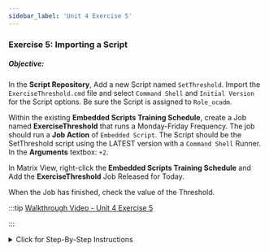 ```yaml
---
sidebar_label: 'Unit 4 Exercise 5'
---
```


### Exercise 5: Importing a Script

##### Objective:

In the **Script Repository**, Add a new Script named ```SetThreshold```. Import the ```ExerciseThreshold.cmd``` file and select ```Command Shell``` and ```Initial Version``` for the Script options. Be sure the Script is assigned to ```Role_ocadm```.

Within the existing **Embedded Scripts Training Schedule**, create a Job named **ExerciseThreshold** that runs a Monday-Friday Frequency. The job should run a **Job Action** of ```Embedded Script```. The Script should be the SetThreshold script using the LATEST version with a ```Command Shell``` Runner. In the **Arguments** textbox: ```+2```.

In Matrix View, right-click the **Embedded Scripts Training Schedule** and Add the **ExerciseThreshold** Job Released for Today.

When the Job has finished, check the value of the Threshold. 

<!--
<div>
<video width="320" height="240" controls>
  <source src="videobasic/U4E5.mp4" type="video/mp4"></source>
Your browser does not support the video tag.
</video>
</div>
-->

:::tip [Walkthrough Video - Unit 4 Exercise 5](../static/videobasic/U4E5.mp4)

:::

<details>

<summary>Click for Step-By-Step Instructions</summary>

:::note
In this exercise we will import a script created in Unit 3 to the OpCon database
:::

1.	Under the **Scripts** topic, Double-Click on **Repository**. 
2.	Click the **Add** button in the **Script Repository** toolbar.
3.	Type **SetThreshold** in the **Name** textbox.
4.	Type some **Documentation** in the Description field.
5.	Click the **Open File** button.
6.	Navigate to the ```C:\scripts``` folder, select the ```ExerciseThreshold.cmd``` file and click **Open**.
7.	The script is loaded to your screen.
8.	Select **Command Shell** from the **Type** drop-down list.
9.	Leave **Initial Version** in the Initial Comments textbox.
10.	Click the **Save** button.
11.	Assign a **Script** to a **Role**. (In this case, leave ```Role_ocadm``` as the Assigned Role).
12.	Close the **Scripts Repository** tab.
13.	Under the **Administration** topic, Double-Click on **Job Master**. 
14.	In the **Schedule** drop-down list, select **Embedded Scripts Training**.
15.	Click the **Add** button on the **Job Master** toolbar. 
16.	In the **Name** textbox, enter **ExerciseThreshold**.
17.	In the **Job Type** drop-down list, select ```Windows```.
18.	In the **Primary Machine** drop-down list, select the ```SMATraining```. 
19.	In the **Job Action** drop-down list, select ```Embedded Script```.
20.	In the **User ID** drop-down menu, select ```SMATRAINING\SMAUSER```.
21.	In the **Script** drop-down list, select the ```SetThreshold```. 
22.	Leave the **Version** as ```LATEST```.
23.	In the **Runner** drop-down menu, select ```Command Shell```.
24.	In the **Arguments** textbox, type the following: ```+2```
25.	Click the **Save** button.
26.	Give the Job a Frequency of ```Mon-Fri-N```.
27.	Add **Documentation** and then close the **Job Master**.
28.	Open the **Threshold**s and check the current value of the **TrainingThreshold**. It should be ```0```.
29.	Close the **Thresholds** tab.
30.	Go to one of the operations screen, Right-Click the **Embedded Scripts Training Schedule> Maintenance> Add Jobs**.
31.	Select the **ExerciseThreshold** Job and click **Add Job**.
32.	Select the **Released** radio button and click **Yes**.
33.	Click **Close**.
34.	After the Job is finished, open the **Thresholds** tab and check the value. It must be ```2```.
35.	Close the **Thresholds** tab.
36.	For practice, **edit the Daily Job** changing the **Parameter** back to ```0```, restart the Job and check the **Threshold** again.

</details>